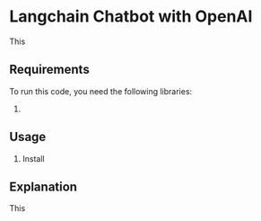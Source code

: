 # Langchain Chatbot with OpenAI

<p>
This 
</p>

## Requirements

To run this code, you need the following libraries:

1. 


## Usage

1. Install 


## Explanation

<p>
This 
</p>